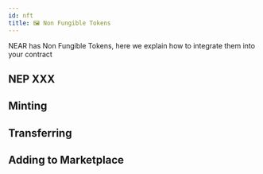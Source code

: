 ```yaml
---
id: nft
title: 🖼️ Non Fungible Tokens
---
```


NEAR has Non Fungible Tokens, here we explain how to integrate them into your contract

## NEP XXX

## Minting

## Transferring

## Adding to Marketplace